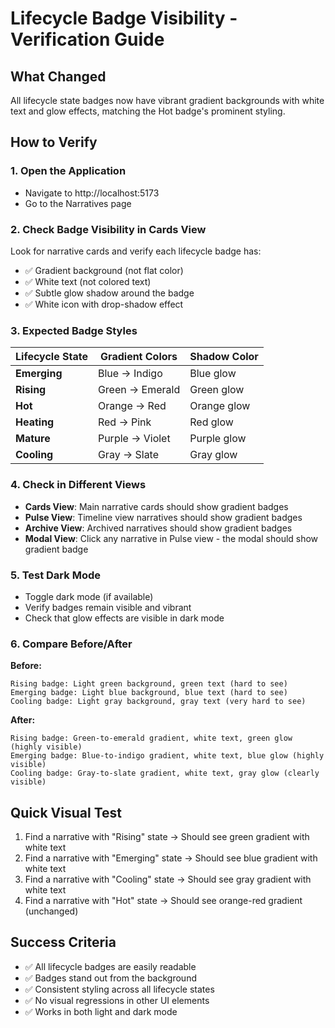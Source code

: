 # Lifecycle Badge Visibility - Verification Guide

## What Changed
All lifecycle state badges now have vibrant gradient backgrounds with white text and glow effects, matching the Hot badge's prominent styling.

## How to Verify

### 1. Open the Application
- Navigate to http://localhost:5173
- Go to the Narratives page

### 2. Check Badge Visibility in Cards View
Look for narrative cards and verify each lifecycle badge has:
- ✅ Gradient background (not flat color)
- ✅ White text (not colored text)
- ✅ Subtle glow shadow around the badge
- ✅ White icon with drop-shadow effect

### 3. Expected Badge Styles

| Lifecycle State | Gradient Colors | Shadow Color |
|----------------|-----------------|--------------|
| **Emerging** | Blue → Indigo | Blue glow |
| **Rising** | Green → Emerald | Green glow |
| **Hot** | Orange → Red | Orange glow |
| **Heating** | Red → Pink | Red glow |
| **Mature** | Purple → Violet | Purple glow |
| **Cooling** | Gray → Slate | Gray glow |

### 4. Check in Different Views
- **Cards View**: Main narrative cards should show gradient badges
- **Pulse View**: Timeline view narratives should show gradient badges
- **Archive View**: Archived narratives should show gradient badges
- **Modal View**: Click any narrative in Pulse view - the modal should show gradient badge

### 5. Test Dark Mode
- Toggle dark mode (if available)
- Verify badges remain visible and vibrant
- Check that glow effects are visible in dark mode

### 6. Compare Before/After

**Before:**
```
Rising badge: Light green background, green text (hard to see)
Emerging badge: Light blue background, blue text (hard to see)
Cooling badge: Light gray background, gray text (very hard to see)
```

**After:**
```
Rising badge: Green-to-emerald gradient, white text, green glow (highly visible)
Emerging badge: Blue-to-indigo gradient, white text, blue glow (highly visible)
Cooling badge: Gray-to-slate gradient, white text, gray glow (clearly visible)
```

## Quick Visual Test
1. Find a narrative with "Rising" state → Should see green gradient with white text
2. Find a narrative with "Emerging" state → Should see blue gradient with white text
3. Find a narrative with "Cooling" state → Should see gray gradient with white text
4. Find a narrative with "Hot" state → Should see orange-red gradient (unchanged)

## Success Criteria
- ✅ All lifecycle badges are easily readable
- ✅ Badges stand out from the background
- ✅ Consistent styling across all lifecycle states
- ✅ No visual regressions in other UI elements
- ✅ Works in both light and dark mode
